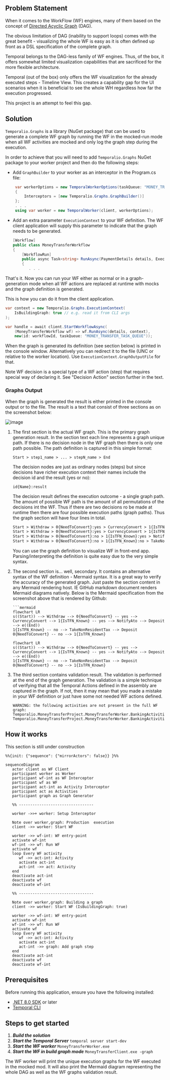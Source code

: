 ## Problem Statement

When it comes to the WorkFlow (WF) engines, many of them based on the concept of [Directed Acyclic Graph](https://en.wikipedia.org/wiki/Directed_acyclic_graph) (DAG). 

The obvious limitation of DAG (inability to support loops) comes with the great benefit - visualizing the whole WF is easy as it is often defined up front as a DSL specification of the complete graph.

Temporal belongs to the DAG-less family of WF engines. Thus, of the box, it offers somewhat limited visualization capabilities that are sacrificed for the more flexible architecture.  

Temporal (out of the box) only offers the WF visualization for the already executed steps - Timeline View. This creates a capability gap for the UI scenarios when it is beneficial to see the whole WH regardless how far the execution progressed.

This project is an attempt to feel this gap.

## Solution

`Temporalio.Graphs` is a library (NuGet package) that can be used to generate a complete WF graph by running the WF in the mocked-run mode when all WF activities are mocked and only log the graph step during the execution.

In order to achieve that you will need to add `Temporalio.Graphs` NuGet package to your worker project and then do the following steps:

- Add `GraphBuilder` to your worker as an interceptor in the Program.cs file:
  ```c#
   var workerOptions = new TemporalWorkerOptions(taskQueue: "MONEY_TRANSFER_TASK_QUEUE")
   {
       Interceptors = [new Temporalio.Graphs.GraphBuilder()]
   };
   . . .
   using var worker = new TemporalWorker(client, workerOptions);
  ```

- Add an extra parameter `ExecutionContext` to your WF definition. The WF client application will supply this parameter to indicate that the graph needs to be generated. 
  ```C#
  [Workflow]
  public class MoneyTransferWorkflow
  {
      [WorkflowRun]
      public async Task<string> RunAsync(PaymentDetails details, ExecutionContext context)
      {
         . . .
  ```

That's it. Now you can run your WF either as normal or in a graph-generation mode when all WF actions are replaced at runtime with mocks and the graph definition is generated. 

This is how you can do it from the client application.

```c#
var context = new Temporalio.Graphs.ExecutionContext(
    IsBuildingGraph: true // e.g. read it from CLI args
);

var handle = await client.StartWorkflowAsync(
    (MoneyTransferWorkflow wf) => wf.RunAsync(details, context),
    new(id: workflowId, taskQueue: "MONEY_TRANSFER_TASK_QUEUE"));
```

When the graph is generated its definition (see section below) is printed in the console window. Alternatively you can redirect it to the file (UNC or relative to the worker location). Use `ExecutionContext.GraphOutputFile` for that.  

Note WF decision is a special type of a WF action (step) that requires special way of declaring it. See "Decision Action" section further in the text.

### Graphs Output

When the graph is generated the result is either printed in the console output or to the file. The result is a text that consist of three sections as on the screenshot below:

![image](https://github.com/user-attachments/assets/2ec48cfb-18b0-4a5c-9460-1ec1368dcbce)

1. The first section is the actual WF graph. This is the primary graph generation result. In the section text each line represents a graph unique path. If there is no decision node in the WF graph then there is only one path possible. The path definition is captured in this simple format:

   ```
   Start > step1_name > ... > stepN_name > End
   ```

   The decision nodes are just as ordinary nodes (steps) but since decisions have richer execution context their names include the decision id and the result (yes or no):
   
   ```
   id{Name}:result
   ```

   The decision result defines the execution outcome - a single graph path. The amount of possible WF path is the amount of all permutations of the decisions int the WF. Thus if there are two decisions ro be made at runtime then there are four possible execution paths (graph paths). Thus the graph section will have four lines in total. 

   ```txt
   Start > Withdraw > 0{NeedToConvert}:yes > CurrencyConvert > 1{IsTFN_Known}:yes > NotifyAto > Deposit > End
   Start > Withdraw > 0{NeedToConvert}:yes > CurrencyConvert > 1{IsTFN_Known}:no > TakeNonResidentTax > Deposit > End
   Start > Withdraw > 0{NeedToConvert}:no > 1{IsTFN_Known}:yes > NotifyAto > Deposit > End
   Start > Withdraw > 0{NeedToConvert}:no > 1{IsTFN_Known}:no > TakeNonResidentTax > Deposit > End
   ```

   You can use the graph definition to visualize WF in front-end app. Parsing/interpreting the definition is quite easy due to the very simple syntax.

2. The second section is... well, secondary. It contains an alternative syntax of the WF definition -  Mermaid syntax. It is a great way to verify the accuracy of the generated graph. Just paste the section content in any Mermaid rendering host. IE GitHub markdown document renders Mermaid diagrams natively. Below is the Mermaid specification from the screenshot above that is rendered by Github: 

   ```
   ```mermaid
   flowchart LR
   s((Start)) --> Withdraw --> 0{NeedToConvert} -- yes --> CurrencyConvert --> 1{IsTFN_Known} -- yes --> NotifyAto --> Deposit --> e((End))
   1{IsTFN_Known} -- no --> TakeNonResidentTax --> Deposit
   0{NeedToConvert} -- no --> 1{IsTFN_Known}
   ```

   ```mermaid
   flowchart LR
   s((Start)) --> Withdraw --> 0{NeedToConvert} -- yes --> CurrencyConvert --> 1{IsTFN_Known} -- yes --> NotifyAto --> Deposit --> e((End))
   1{IsTFN_Known} -- no --> TakeNonResidentTax --> Deposit
   0{NeedToConvert} -- no --> 1{IsTFN_Known}
   ```

3. The third section contains validation result. The validation is performed at the end of the graph generation. The validation is a simple technique of verifying that all the Temporal Actions defined in the assembly are captured in the graph. If not, then it may mean that you made a mistake in your WF definition or just have some not needed WF actions defined.

   ```
   WARNING: the following activities are not present in the full WF graph:
   Temporalio.MoneyTransferProject.MoneyTransferWorker.BankingActivities.RefundAsync,
   Temporalio.MoneyTransferProject.MoneyTransferWorker.BankingActivities.DeliberatelyAbandonedActivityAsync
   ```

## How it works

This section is still under construction

```mermaid
%%{init: {"sequence": {"mirrorActors": false}} }%%

sequenceDiagram
   actor client as WF Client
   participant worker as Worker
   participant wf-int as WF Interceptor
   participant wf as WF
   participant act-int as Activity Interceptor
   participant act as Activities
   participant graph as Graph Generator

   %% ---------------------------------

   worker ->>+ worker: Setup Interceptor
   
   Note over worker,graph: Production  execution
   client ->> worker: Start WF 
   
   worker ->> wf-int: WF entry-point 
   activate wf-int
   wf-int ->> wf: Run WF
   activate wf
   loop Every WF activity
      wf ->> act-int: Activity 
      activate act-int
      act-int ->> act: Activity 
   end
   deactivate act-int
   deactivate wf
   deactivate wf-int

   %% ---------------------------------

   Note over worker,graph: Building a graph
   client ->> worker: Start WF (IsBuildingGraph: true)

   worker ->> wf-int: WF entry-point 
   activate wf-int
   wf-int ->> wf: Run WF
   activate wf
   loop Every WF activity
      wf ->> act-int: Activity 
      activate act-int
      act-int ->> graph: Add graph step 
   end
   deactivate act-int
   deactivate wf
   deactivate wf-int
```

## Prerequisites

Before running this application, ensure you have the following installed:

* [.NET 8.0 SDK](https://dotnet.microsoft.com/en-us/download/dotnet/8.0) or later
* [Temporal CLI](https://learn.temporal.io/getting_started/dotnet/dev_environment/)

## Steps to get started

1. _**Build the solution**_
2. _**Start the Temporal Server**_
   `temporal server start-dev`
3. _**Start the WF worker**_
   `MoneyTransferWorker.exe`
4. _**Start the WF in build graph mode**_
   `MoneyTransferClient.exe -graph`

The WF worker will print the unique execution graphs for the WF executed in the mocked mod. It will also print the Mermaid diagram representing the whole DAG as well as the WF graphs validation result.
